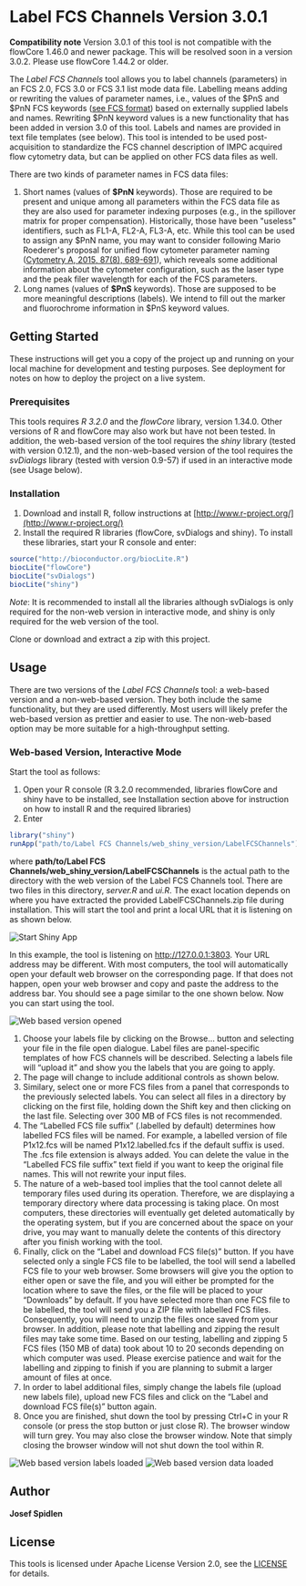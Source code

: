 # Label FCS Channels Version 3.0.1

**Compatibility note** Version 3.0.1 of this tool is not compatible with the flowCore 1.46.0 and newer package. This will be resolved soon in a version 3.0.2. Please use flowCore 1.44.2 or older.

The *Label FCS Channels* tool allows you to label channels (parameters) in an FCS 2.0, FCS 3.0 or FCS 3.1 list mode data file. Labelling means adding or rewriting the values of parameter names, i.e., values of the $PnS and $PnN FCS keywords ([see FCS format](http://www.ncbi.nlm.nih.gov/pubmed/19937951)) based on externally supplied labels and names. Rewriting $PnN keyword values is a new functionality that has been added in version 3.0 of this tool. Labels and names are provided in text file templates (see below). This tool is intended to be used post-acquisition to standardize the FCS channel description of IMPC acquired flow cytometry data, but can be applied on other FCS data files as well.

There are two kinds of parameter names in FCS data files:

1. Short names (values of **$PnN** keywords). Those are required to be present and unique among all parameters within the FCS data file as they are also used for parameter indexing purposes (e.g., in the spillover matrix for proper compensation). Historically, those have been "useless" identifiers, such as FL1-A, FL2-A, FL3-A, etc. While this tool can be used to assign any $PnN name, you may want to consider following Mario Roederer's proposal for unified flow cytometer parameter naming ([Cytometry A, 2015, 87(8), 689-691](http://onlinelibrary.wiley.com/doi/10.1002/cyto.a.22670/abstract)), which reveals some additional information about the cytometer configuration, such as the laser type and the peak filer wavelength for each of the FCS parameters.
1. Long names (values of **$PnS** keywords). Those are supposed to be more meaningful descriptions (labels). We intend to fill out the marker and fluorochrome information in $PnS keyword values.

## Getting Started

These instructions will get you a copy of the project up and running on your local machine for development and testing purposes. See deployment for notes on how to deploy the project on a live system.

### Prerequisites

This tools requires *R 3.2.0* and the *flowCore* library, version 1.34.0. Other versions of R and flowCore may also work but have not been tested. In addition, the web-based version of the tool requires the *shiny* library (tested with version 0.12.1), and the non-web-based version of the tool requires the *svDialogs* library (tested with version 0.9-57) if used in an interactive mode (see Usage below).

### Installation

1. Download and install R, follow instructions at [http://www.r-project.org/](http://www.r-project.org/)
1. Install the required R libraries (flowCore, svDialogs and shiny). To install these libraries, start
your R console and enter:

```R
source("http://bioconductor.org/biocLite.R")
biocLite("flowCore")
biocLite("svDialogs")
biocLite("shiny")
```

*Note*: It is recommended to install all the libraries although svDialogs is only required for the non-web version in interactive mode, and shiny is only required for the web version of the tool.

Clone or download and extract a zip with this project.

## Usage

There are two versions of the *Label FCS Channels* tool: a web-based version and a non-web-based version. They both include the same functionality, but they are used differently. Most users will likely prefer the web-based version as prettier and easier to use. The non-web-based option may be more suitable for a high-throughput setting.

### Web-based Version, Interactive Mode

Start the tool as follows:

1. Open your R console (R 3.2.0 recommended, libraries flowCore and shiny have to be installed, see Installation section above for instruction on how to install R and the required libraries)
1. Enter
```R
library("shiny")
runApp("path/to/Label FCS Channels/web_shiny_version/LabelFCSChannels")
```
where **path/to/Label FCS Channels/web_shiny_version/LabelFCSChannels** is the actual path to the directory with the web version of the Label FCS Channels tool. There are two files in this directory, *server.R* and *ui.R*. The exact location depends on where you have extracted the provided LabelFCSChannels.zip file during installation. This will start the tool and print a local URL that it is listening on as shown below.

![Start Shiny App](images/screen1.png)

In this example, the tool is listening on http://127.0.0.1:3803. Your URL address may be different. With most computers, the tool will automatically open your default web browser on the corresponding page. If that does not happen, open your web browser and copy and paste the address to the address bar. You should see a page similar to the one shown below. Now you can start using the tool.

![Web based version opened](images/screen2.png)

1. Choose your labels file by clicking on the Browse... button and selecting your file in the file open dialogue. Label files are panel-specific templates of how FCS channels will be described. Selecting a labels file will “upload it” and show you the labels that you are going to apply.
1. The page will change to include additional controls as shown below.
1. Similary, select one or more FCS files from a panel that corresponds to the previously selected labels. You can select all files in a directory by clicking on the first file, holding down the Shift key and then clicking on the last file. Selecting over 300 MB of FCS files is not recommended.
1. The “Labelled FCS file suffix” (.labelled by default) determines how labelled FCS files will be named. For example, a labelled version of file P1x12.fcs will be named P1x12.labelled.fcs if the default suffix is used. The .fcs file extension is always added. You can delete the value in the “Labelled FCS file suffix” text field if you want to keep the original file names. This will not rewrite your input files.
1. The nature of a web-based tool implies that the tool cannot delete all temporary files used during its operation. Therefore, we are displaying a temporary directory where data processing is taking place. On most computers, these directories will eventually get deleted automatically by the operating system, but if you are concerned about the space on your drive, you may want to manually delete the contents of this directory after you finish working with the tool.
1. Finally, click on the “Label and download FCS file(s)” button. If you have selected only a single FCS file to be labelled, the tool will send a labelled FCS file to your web browser. Some browsers will give you the option to either open or save the file, and you will either be prompted for the location where to save the files, or the file will be placed to your “Downloads” by default. If you have selected more than one FCS file to be labelled, the tool will send you a ZIP file with labelled FCS files. Consequently, you will need to unzip the files once saved from your browser. In addition, please note that labelling and zipping the result files may take some time. Based on our testing, labelling and zipping 5 FCS files (150 MB of data) took about 10 to 20 seconds depending on which computer was used. Please exercise patience and wait for the labelling and zipping to finish if you are planning to submit a larger amount of files at once.
1. In order to label additional files, simply change the labels file (upload new labels file), upload new FCS files and click on the “Label and download FCS file(s)” button again.
1. Once you are finished, shut down the tool by pressing Ctrl+C in your R console (or press the stop button or just close R). The browser window will turn grey. You may also close the browser window. Note that simply closing the browser window will not shut down the tool within R.


![Web based version labels loaded](images/screen3.png)
![Web based version data loaded](images/screen4.png)

## Author

**Josef Spidlen**

## License

This tools is licensed under Apache License Version 2.0, see the [LICENSE](LICENSE) for details.

